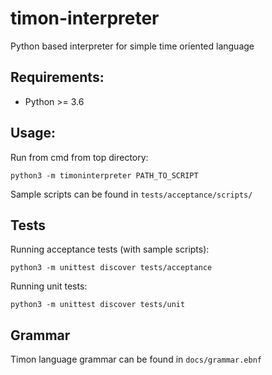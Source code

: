 # timon-interpreter
Python based interpreter for simple time oriented language

## Requirements:
- Python >= 3.6

## Usage:

Run from cmd from top directory:

```
python3 -m timoninterpreter PATH_TO_SCRIPT
```

Sample scripts can be found in ```tests/acceptance/scripts/```

## Tests

Running acceptance tests (with sample scripts):

```
python3 -m unittest discover tests/acceptance
```

Running unit tests:

```
python3 -m unittest discover tests/unit
```

## Grammar

Timon language grammar can be found in ```docs/grammar.ebnf```
